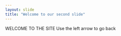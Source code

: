 ```yaml
---
layout: slide
title: "Welcome to our second slide"
---
```

WELCOME TO THE SITE
Use the left arrow to go back
